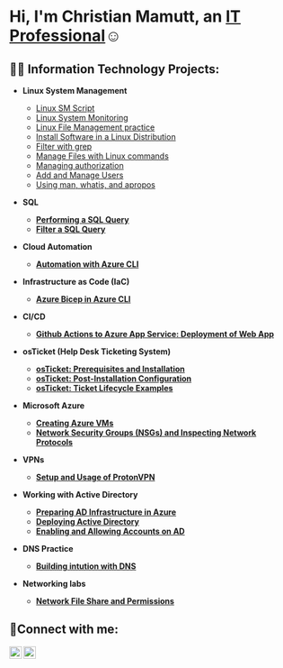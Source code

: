 <h1>Hi, I'm Christian Mamutt, an <a href="https://linkedin.com/in/Christianmamutt">IT Professional</a>☺</h1>

<h2>👨‍💻 Information Technology Projects:</h2>

- <b>Linux System Management</b>
  - [Linux SM Script](https://github.com/Mamutt7/Linux-System-Management-Script-Collection)
  - [Linux System Monitoring](https://github.com/Mamutt7/Linux-System-Monitoring-Script/blob/main/README.md)
  - [Linux File Management practice](https://github.com/Mamutt7/File-Management-and-Permissions-Script/blob/main/README.md)
  - [Install Software in a Linux Distribution](https://github.com/Mamutt7/Install-Software-in-a-Linux-distribution)
  - [Filter with grep](https://github.com/Mamutt7/Filter-with-grep)
  - [Manage Files with Linux commands](https://github.com/Mamutt7/Manage-Files-with-Linux-commands)
  - [Managing authorization](https://github.com/Mamutt7/Manage-authorization)
  - [Add and Manage Users](https://github.com/Mamutt7/Add-and-manage-users-with-Linux-commands)
  - [Using man, whatis, and apropos](https://github.com/Mamutt7/Get-help-in-the-Linux-Command-Line)
- <b>SQL
  - [Performing a SQL Query](https://github.com/Mamutt7/Perform-a-SQL-Query)
  - [Filter a SQL Query](https://github.com/Mamutt7/Filter-a-SQL-Query/blob/main/README.md)

- <b>Cloud Automation</b>
  - [Automation with Azure CLI](https://github.com/Mamutt7/Automation-with-Azure-CLI)
- <b>Infrastructure as Code (IaC)</b>
  - [Azure Bicep in Azure CLI](https://github.com/Mamutt7/Azure-Bicep-Beginner-Project)
- <b>CI/CD</b>
  - [Github Actions to Azure App Service: Deployment of Web App](https://github.com/Mamutt7/Deployment-of-Web-App)
- <b>osTicket (Help Desk Ticketing System)</b>
  - [osTicket: Prerequisites and Installation](https://github.com/Mamutt7/Lab-3.1-osTicket-Setup)
  - [osTicket: Post-Installation Configuration](https://github.com/Mamutt7/Lab-3.2-osTicket-Post-Installation)
  - [osTicket: Ticket Lifecycle Examples](https://github.com/Mamutt7/Lab-3.3-Ticket-and-Ticket-Life-Cycle)
- <b>Microsoft Azure</b>
  - [Creating Azure VMs](https://github.com/Mamutt7/Lab-1-Creating-VMs-in-Azure)
  - [Network Security Groups (NSGs) and Inspecting Network Protocols](https://github.com/Mamutt7/Lab-2-Azure-Networking-with-VMs)
 - <b>VPNs<b>
   - [Setup and Usage of ProtonVPN](https://github.com/Mamutt7/Lab-4-VPN-Setup-and-Usage-ProtonVPN-)
- <b>Working with Active Directory<b>
  - [Preparing AD Infrastructure in Azure](https://github.com/Mamutt7/Lab-5.1-Preparing-AD-Infrastructure-in-Azure)
  - [Deploying Active Directory](https://github.com/Mamutt7/Lab-5.2-Deploying-Active-Directory)
  - [Enabling and Allowing Accounts on AD](https://github.com/Mamutt7/Lab-5.3-Enabling-and-Unlocking-Accounts)
- <b>DNS Practice<b>
  - [Building intution with DNS](https://github.com/Mamutt7/Lab-6-Building-intuition-for-DNS)
- <b>Networking labs<b>
  - [Network File Share and Permissions](https://github.com/Mamutt7/Lab-7-Network-File-Shares-and-Permissions)


<h2>🤳Connect with me:</h2>

[<img align="left" alt="Josh | LinkedIn" width="22px" src="https://cdn.jsdelivr.net/npm/simple-icons@v3/icons/linkedin.svg" />][linkedin]
[<img align="left" alt="Josh | Instagram" width="22px" src="https://cdn.jsdelivr.net/npm/simple-icons@v3/icons/instagram.svg" />][instagram]

[instagram]: https://www.instagram.com/mamutt7
[linkedin]: https://linkedin.com/in/ChristianMamutt
